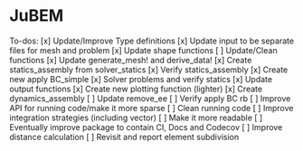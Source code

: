 # JuBEM

To-dos:
[x] Update/Improve Type definitions
[x] Update input to be separate files for mesh and problem
[x] Update shape functions
[ ] Update/Clean functions
    [x] Update generate_mesh! and derive_data!
    [x] Create statics_assembly from solver_statics
    [x] Verify statics_assembly
    [x] Create new apply BC_simple
    [x] Solver problems and verify statics
    [x] Update output functions
    [x] Create new plotting function (lighter)
    [x] Create dynamics_assembly
    [ ] Update remove_ee
    [ ] Verify apply BC rb
[ ] Improve API for running code/make it more sparse
[ ] Clean running code
[ ] Improve integration strategies (including vector)
[ ] Make it more readable
[ ] Eventually improve package to contain CI, Docs and Codecov
[ ] Improve distance calculation
[ ] Revisit and report element subdivision